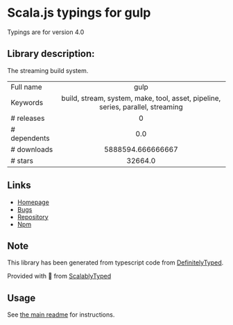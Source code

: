 
# Scala.js typings for gulp

Typings are for version 4.0

## Library description:
The streaming build system.

|                    |                 |
| ------------------ | :-------------: |
| Full name          | gulp |
| Keywords           | build, stream, system, make, tool, asset, pipeline, series, parallel, streaming |
| # releases         | 0 |
| # dependents       | 0.0 |
| # downloads        | 5888594.666666667 |
| # stars            | 32664.0 |

## Links
- [Homepage](https://gulpjs.com)
- [Bugs](https://github.com/gulpjs/gulp/issues)
- [Repository](https://github.com/gulpjs/gulp)
- [Npm](https://www.npmjs.com/package/gulp)
    


## Note
This library has been generated from typescript code from [DefinitelyTyped](https://definitelytyped.org).

Provided with :purple_heart: from [ScalablyTyped](https://github.com/oyvindberg/ScalablyTyped)

## Usage
See [the main readme](../../readme.md) for instructions.


